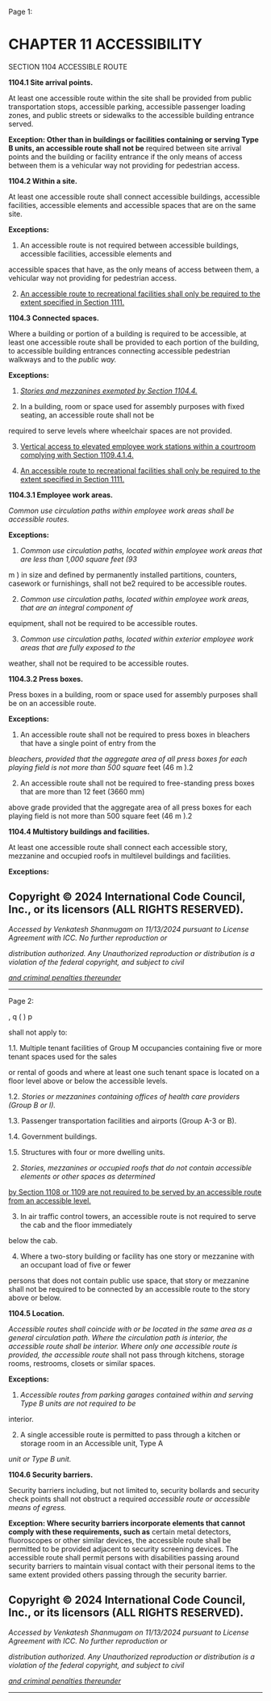 Page 1:

# CHAPTER 11 ACCESSIBILITY

 SECTION 1104
 ACCESSIBLE ROUTE


**1104.1 Site arrival points.**


At least one accessible route within the site shall be provided from public transportation stops, accessible parking,
accessible passenger loading zones, and public streets or sidewalks to the accessible building entrance served.

**Exception: Other than in buildings or facilities containing or serving Type B units, an accessible route shall not be**
required between site arrival points and the building or facility entrance if the only means of access between them is a
vehicular way not providing for pedestrian access.


**1104.2 Within a site.**


At least one accessible route shall connect accessible buildings, accessible facilities, accessible elements and accessible
spaces that are on the same site.

**Exceptions:**

1. An accessible route is not required between accessible buildings, accessible facilities, accessible elements and

accessible spaces that have, as the only means of access between them, a vehicular way not providing for
pedestrian access.

2. [An accessible route to recreational facilities shall only be required to the extent specified in Section 1111.](http://codes.iccsafe.org/#VACC2021P1_Ch11_Sec1111)

**1104.3 Connected spaces.**

Where a building or portion of a building is required to be accessible, at least one accessible route shall be provided to
each portion of the building, to accessible building entrances connecting accessible pedestrian walkways and to the
_public way._


**Exceptions:**

1. _[Stories and mezzanines exempted by Section 1104.4.](http://codes.iccsafe.org/#VACC2021P1_Ch11_Sec1104.4)_


2. In a building, room or space used for assembly purposes with fixed seating, an accessible route shall not be


required to serve levels where wheelchair spaces are not provided.

3. [Vertical access to elevated employee work stations within a courtroom complying with Section 1109.4.1.4.](http://codes.iccsafe.org/#VACC2021P1_Ch11_Sec1109.4.1.4)

4. [An accessible route to recreational facilities shall only be required to the extent specified in Section 1111.](http://codes.iccsafe.org/#VACC2021P1_Ch11_Sec1111)

**1104.3.1 Employee work areas.**

_Common use circulation paths within employee work areas shall be accessible routes._

**Exceptions:**

1. _Common use circulation paths, located within employee work areas that are less than 1,000 square feet (93_

m ) in size and defined by permanently installed partitions, counters, casework or furnishings, shall not be2
required to be accessible routes.

2. _Common use circulation paths, located within employee work areas, that are an integral component of_


equipment, shall not be required to be accessible routes.

3. _Common use circulation paths, located within exterior employee work areas that are fully exposed to the_

weather, shall not be required to be accessible routes.

**1104.3.2 Press boxes.**

Press boxes in a building, room or space used for assembly purposes shall be on an accessible route.

**Exceptions:**

1. An accessible route shall not be required to press boxes in bleachers that have a single point of entry from the

_bleachers, provided that the aggregate area of all press boxes for each playing field is not more than 500 square_
feet (46 m ).2

2. An accessible route shall not be required to free-standing press boxes that are more than 12 feet (3660 mm)

above grade provided that the aggregate area of all press boxes for each playing field is not more than 500
square feet (46 m ).2


**1104.4 Multistory buildings and facilities.**


At least one accessible route shall connect each accessible story, mezzanine and occupied roofs in multilevel buildings
and facilities.


**Exceptions:**


## Copyright © 2024 International Code Council, Inc., or its licensors (ALL RIGHTS RESERVED).

_Accessed by Venkatesh Shanmugam on 11/13/2024 pursuant to License Agreement with ICC. No further reproduction or_

_distribution authorized. Any Unauthorized reproduction or distribution is a violation of the federal copyright, and subject to civil_

_[and criminal penalties thereunder](http://codes.iccsafe.org/content/VACC2021P1/chapter-11-accessibility#VACC2021P1_Ch11_Sec1104)_


-----



Page 2:

, q ( ) p

shall not apply to:


1.1. Multiple tenant facilities of Group M occupancies containing five or more tenant spaces used for the sales

or rental of goods and where at least one such tenant space is located on a floor level above or below the
accessible levels.

1.2. _Stories or mezzanines containing offices of health care providers (Group B or I)._

1.3. Passenger transportation facilities and airports (Group A-3 or B).

1.4. Government buildings.

1.5. Structures with four or more dwelling units.

2. _Stories, mezzanines or occupied roofs that do not contain accessible elements or other spaces as determined_


[by Section 1108 or 1109 are not required to be served by an accessible route from an accessible level.](http://codes.iccsafe.org/#VACC2021P1_Ch11_Sec1108)


3. In air traffic control towers, an accessible route is not required to serve the cab and the floor immediately

below the cab.

4. Where a two-story building or facility has one story or mezzanine with an occupant load of five or fewer

persons that does not contain public use space, that story or mezzanine shall not be required to be connected by
an accessible route to the story above or below.


**1104.5 Location.**


_Accessible routes shall coincide with or be located in the same area as a general circulation path. Where the circulation_
_path is interior, the accessible route shall be interior. Where only one accessible route is provided, the accessible route_
shall not pass through kitchens, storage rooms, restrooms, closets or similar spaces.

**Exceptions:**

1. _Accessible routes from parking garages contained within and serving Type B units are not required to be_

interior.

2. A single accessible route is permitted to pass through a kitchen or storage room in an Accessible unit, Type A

_unit or Type B unit._

**1104.6 Security barriers.**

Security barriers including, but not limited to, security bollards and security check points shall not obstruct a required
_accessible route or accessible means of egress._

**Exception: Where security barriers incorporate elements that cannot comply with these requirements, such as**
certain metal detectors, fluoroscopes or other similar devices, the accessible route shall be permitted to be provided
adjacent to security screening devices. The accessible route shall permit persons with disabilities passing around
security barriers to maintain visual contact with their personal items to the same extent provided others passing
through the security barrier.

## Copyright © 2024 International Code Council, Inc., or its licensors (ALL RIGHTS RESERVED).

_Accessed by Venkatesh Shanmugam on 11/13/2024 pursuant to License Agreement with ICC. No further reproduction or_

_distribution authorized. Any Unauthorized reproduction or distribution is a violation of the federal copyright, and subject to civil_

_[and criminal penalties thereunder](http://codes.iccsafe.org/content/VACC2021P1/chapter-11-accessibility#VACC2021P1_Ch11_Sec1104)_


-----




